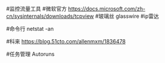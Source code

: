 #监控流量工具
#微软官方
https://docs.microsoft.com/zh-cn/sysinternals/downloads/tcpview
#玻璃丝
glasswire
#ip雷达


#命令行
netstat -an

#科来
https://blog.51cto.com/allenmxm/1836478

#任务管理
Autoruns